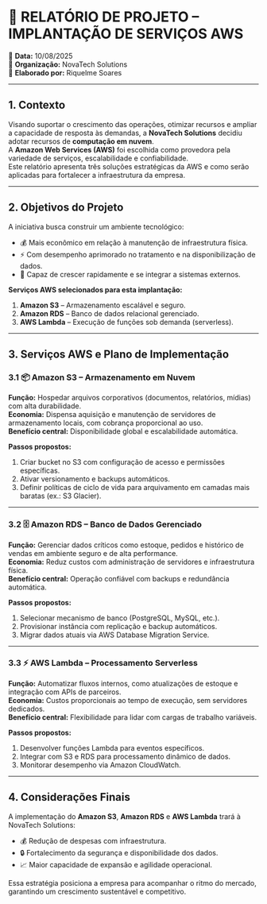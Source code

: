 # 📄 RELATÓRIO DE PROJETO – IMPLANTAÇÃO DE SERVIÇOS AWS

📅 **Data:** 10/08/2025  
🏢 **Organização:** NovaTech Solutions  
👤 **Elaborado por:** Riquelme Soares  

---

## 1. Contexto
Visando suportar o crescimento das operações, otimizar recursos e ampliar a capacidade de resposta às demandas, a **NovaTech Solutions** decidiu adotar recursos de **computação em nuvem**.  
A **Amazon Web Services (AWS)** foi escolhida como provedora pela variedade de serviços, escalabilidade e confiabilidade.  
Este relatório apresenta três soluções estratégicas da AWS e como serão aplicadas para fortalecer a infraestrutura da empresa.

---

## 2. Objetivos do Projeto
A iniciativa busca construir um ambiente tecnológico:
- 💰 Mais econômico em relação à manutenção de infraestrutura física.  
- ⚡ Com desempenho aprimorado no tratamento e na disponibilização de dados.  
- 🔗 Capaz de crescer rapidamente e se integrar a sistemas externos.  

**Serviços AWS selecionados para esta implantação:**
1. **Amazon S3** – Armazenamento escalável e seguro.  
2. **Amazon RDS** – Banco de dados relacional gerenciado.  
3. **AWS Lambda** – Execução de funções sob demanda (serverless).  

---

## 3. Serviços AWS e Plano de Implementação

### 3.1 📦 Amazon S3 – Armazenamento em Nuvem
**Função:** Hospedar arquivos corporativos (documentos, relatórios, mídias) com alta durabilidade.  
**Economia:** Dispensa aquisição e manutenção de servidores de armazenamento locais, com cobrança proporcional ao uso.  
**Benefício central:** Disponibilidade global e escalabilidade automática.  

**Passos propostos:**
1. Criar bucket no S3 com configuração de acesso e permissões específicas.  
2. Ativar versionamento e backups automáticos.  
3. Definir políticas de ciclo de vida para arquivamento em camadas mais baratas (ex.: S3 Glacier).  

---

### 3.2 🗄️ Amazon RDS – Banco de Dados Gerenciado
**Função:** Gerenciar dados críticos como estoque, pedidos e histórico de vendas em ambiente seguro e de alta performance.  
**Economia:** Reduz custos com administração de servidores e infraestrutura física.  
**Benefício central:** Operação confiável com backups e redundância automática.  

**Passos propostos:**
1. Selecionar mecanismo de banco (PostgreSQL, MySQL, etc.).  
2. Provisionar instância com replicação e backup automáticos.  
3. Migrar dados atuais via AWS Database Migration Service.  

---

### 3.3 ⚡ AWS Lambda – Processamento Serverless
**Função:** Automatizar fluxos internos, como atualizações de estoque e integração com APIs de parceiros.  
**Economia:** Custos proporcionais ao tempo de execução, sem servidores dedicados.  
**Benefício central:** Flexibilidade para lidar com cargas de trabalho variáveis.  

**Passos propostos:**
1. Desenvolver funções Lambda para eventos específicos.  
2. Integrar com S3 e RDS para processamento dinâmico de dados.  
3. Monitorar desempenho via Amazon CloudWatch.  

---

## 4. Considerações Finais
A implementação do **Amazon S3**, **Amazon RDS** e **AWS Lambda** trará à NovaTech Solutions:  
- 💰 Redução de despesas com infraestrutura.  
- 🔒 Fortalecimento da segurança e disponibilidade dos dados.  
- 📈 Maior capacidade de expansão e agilidade operacional.  

Essa estratégia posiciona a empresa para acompanhar o ritmo do mercado, garantindo um crescimento sustentável e competitivo.  
